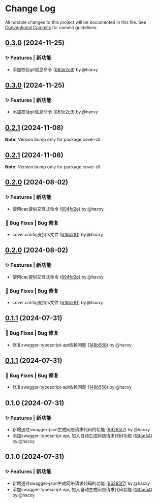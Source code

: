 # Change Log

All notable changes to this project will be documented in this file.
See [Conventional Commits](https://conventionalcommits.org) for commit guidelines.

## [0.3.0](https://github.com/coverjs/cover-cli/compare/v0.2.1...v0.3.0) (2024-11-25)

### ✨ Features | 新功能

* 添加校验git信息命令 ([083e2c9](https://github.com/coverjs/cover-cli/commit/083e2c9bf9fde914d43ef20317869505ad6bf356)) by.@hacxy

## [0.3.0](https://github.com/coverjs/cover-cli/compare/v0.2.1...v0.3.0) (2024-11-25)

### ✨ Features | 新功能

* 添加校验git信息命令 ([083e2c9](https://github.com/coverjs/cover-cli/commit/083e2c9bf9fde914d43ef20317869505ad6bf356)) by.@hacxy

## [0.2.1](https://github.com/coverjs/cover-cli/compare/v0.2.0...v0.2.1) (2024-11-08)

**Note:** Version bump only for package cover-cli

## [0.2.1](https://github.com/coverjs/cover-cli/compare/v0.2.0...v0.2.1) (2024-11-08)

**Note:** Version bump only for package cover-cli

## [0.2.0](https://github.com/coverjs/cover-cli/compare/v0.1.1...v0.2.0) (2024-08-02)

### ✨ Features | 新功能

* 使用cac提供交互式命令 ([894fd2e](https://github.com/coverjs/cover-cli/commit/894fd2e73a143dd3f6e67d9571bc2706bc68ed12)) by.@hacxy

### 🐛 Bug Fixes | Bug 修复

* cover.config支持ts文件 ([616b281](https://github.com/coverjs/cover-cli/commit/616b28198060889c496a9996de479659f976ab67)) by.@hacxy

## [0.2.0](https://github.com/coverjs/cover-cli/compare/v0.1.1...v0.2.0) (2024-08-02)

### ✨ Features | 新功能

* 使用cac提供交互式命令 ([894fd2e](https://github.com/coverjs/cover-cli/commit/894fd2e73a143dd3f6e67d9571bc2706bc68ed12)) by.@hacxy

### 🐛 Bug Fixes | Bug 修复

* cover.config支持ts文件 ([616b281](https://github.com/coverjs/cover-cli/commit/616b28198060889c496a9996de479659f976ab67)) by.@hacxy

## [0.1.1](https://github.com/coverjs/cover-cli/compare/v0.1.0...v0.1.1) (2024-07-31)

### 🐛 Bug Fixes | Bug 修复

* 修复swagger-typescript-api依赖问题 ([148b558](https://github.com/coverjs/cover-cli/commit/148b558a3cc0eeb6d129476443a53d01fdfa52ae)) by.@hacxy

## [0.1.1](https://github.com/coverjs/cover-cli/compare/v0.1.0...v0.1.1) (2024-07-31)

### 🐛 Bug Fixes | Bug 修复

* 修复swagger-typescript-api依赖问题 ([148b558](https://github.com/coverjs/cover-cli/commit/148b558a3cc0eeb6d129476443a53d01fdfa52ae)) by.@hacxy

## 0.1.0 (2024-07-31)

### ✨ Features | 新功能

* 新增通过swagger-json生成网络请求代码的功能 ([96285f7](https://github.com/coverjs/cover-cli/commit/96285f7ab6c120188f0813441749637c354f8fbb)) by.@hacxy
* 添加swagger-typescript-api, 加入自动生成网络请求代码功能 ([f8fae54](https://github.com/coverjs/cover-cli/commit/f8fae54ed4e26aeece5bc637630071dcf20e0ede)) by.@hacxy

## 0.1.0 (2024-07-31)

### ✨ Features | 新功能

* 新增通过swagger-json生成网络请求代码的功能 ([96285f7](https://github.com/coverjs/cover-cli/commit/96285f7ab6c120188f0813441749637c354f8fbb)) by.@hacxy
* 添加swagger-typescript-api, 加入自动生成网络请求代码功能 ([f8fae54](https://github.com/coverjs/cover-cli/commit/f8fae54ed4e26aeece5bc637630071dcf20e0ede)) by.@hacxy
